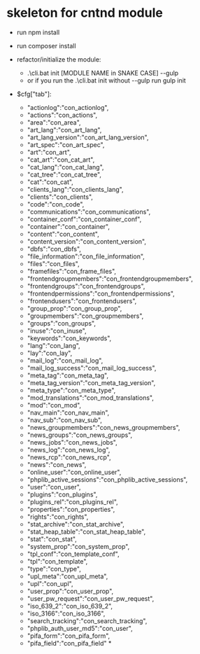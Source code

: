 # skeleton for cntnd module

* run npm install
* run composer install
* refactor/initialize the module:
  * .\cli.bat init [MODULE NAME in SNAKE CASE] --gulp
  * or if you run the .\cli.bat init without --gulp run gulp init

* $cfg["tab"]:
    * "actionlog":"con_actionlog",
    * "actions":"con_actions",
    * "area":"con_area",
    * "art_lang":"con_art_lang",
    * "art_lang_version":"con_art_lang_version",
    * "art_spec":"con_art_spec",
    * "art":"con_art",
    * "cat_art":"con_cat_art",
    * "cat_lang":"con_cat_lang",
    * "cat_tree":"con_cat_tree",
    * "cat":"con_cat",
    * "clients_lang":"con_clients_lang",
    * "clients":"con_clients",
    * "code":"con_code",
    * "communications":"con_communications",
    * "container_conf":"con_container_conf",
    * "container":"con_container",
    * "content":"con_content",
    * "content_version":"con_content_version",
    * "dbfs":"con_dbfs",
    * "file_information":"con_file_information",
    * "files":"con_files",
    * "framefiles":"con_frame_files",
    * "frontendgroupmembers":"con_frontendgroupmembers",
    * "frontendgroups":"con_frontendgroups",
    * "frontendpermissions":"con_frontendpermissions",
    * "frontendusers":"con_frontendusers",
    * "group_prop":"con_group_prop",
    * "groupmembers":"con_groupmembers",
    * "groups":"con_groups",
    * "inuse":"con_inuse",
    * "keywords":"con_keywords",
    * "lang":"con_lang",
    * "lay":"con_lay",
    * "mail_log":"con_mail_log",
    * "mail_log_success":"con_mail_log_success",
    * "meta_tag":"con_meta_tag",
    * "meta_tag_version":"con_meta_tag_version",
    * "meta_type":"con_meta_type",
    * "mod_translations":"con_mod_translations",
    * "mod":"con_mod",
    * "nav_main":"con_nav_main",
    * "nav_sub":"con_nav_sub",
    * "news_groupmembers":"con_news_groupmembers",
    * "news_groups":"con_news_groups",
    * "news_jobs":"con_news_jobs",
    * "news_log":"con_news_log",
    * "news_rcp":"con_news_rcp",
    * "news":"con_news",
    * "online_user":"con_online_user",
    * "phplib_active_sessions":"con_phplib_active_sessions",
    * "user":"con_user",
    * "plugins":"con_plugins",
    * "plugins_rel":"con_plugins_rel",
    * "properties":"con_properties",
    * "rights":"con_rights",
    * "stat_archive":"con_stat_archive",
    * "stat_heap_table":"con_stat_heap_table",
    * "stat":"con_stat",
    * "system_prop":"con_system_prop",
    * "tpl_conf":"con_template_conf",
    * "tpl":"con_template",
    * "type":"con_type",
    * "upl_meta":"con_upl_meta",
    * "upl":"con_upl",
    * "user_prop":"con_user_prop",
    * "user_pw_request":"con_user_pw_request",
    * "iso_639_2":"con_iso_639_2",
    * "iso_3166":"con_iso_3166",
    * "search_tracking":"con_search_tracking",
    * "phplib_auth_user_md5":"con_user",
    * "pifa_form":"con_pifa_form",
    * "pifa_field":"con_pifa_field" * 
